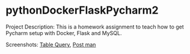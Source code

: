 # pythonDockerFlaskPycharm2
Project Description: 
This is a homework assignment to teach how to get Pycharm setup with Docker, Flask and MySQL.

Screenshots: 
[Table Query](), 
[Post man]()
